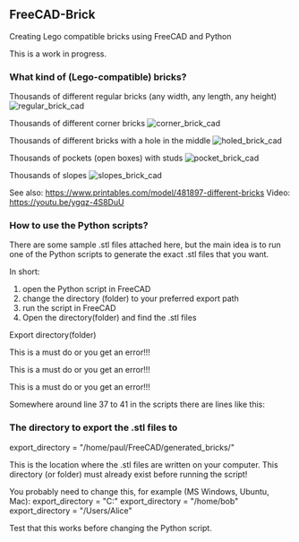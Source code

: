 ## FreeCAD-Brick
Creating Lego compatible bricks using FreeCAD and Python

This is a work in progress.

### What kind of (Lego-compatible) bricks?
Thousands of different regular bricks (any width, any length, any height)
![regular_brick_cad](https://github.com/paulcobbaut/FreeCAD-Brick/assets/524195/6cf8559a-5529-4831-9c5a-1514c2a65902)

Thousands of different corner bricks
![corner_brick_cad](https://github.com/paulcobbaut/FreeCAD-Brick/assets/524195/7ad69420-8087-4e23-9f17-9076a849e52b)

Thousands of different bricks with a hole in the middle
![holed_brick_cad](https://github.com/paulcobbaut/FreeCAD-Brick/assets/524195/7019fb3c-a43c-4841-947e-270c355674a2)

Thousands of pockets (open boxes) with studs
![pocket_brick_cad](https://github.com/paulcobbaut/FreeCAD-Brick/assets/524195/d9561c51-8464-4193-b3df-b1214d6bd794)

Thousands of slopes
![slopes_brick_cad](https://github.com/paulcobbaut/FreeCAD-Brick/assets/524195/00b4c9dc-d9a1-400c-adf0-b1e069fc1aa6)

See also: https://www.printables.com/model/481897-different-bricks
Video: https://youtu.be/ygqz-4S8DuU

### How to use the Python scripts?
There are some sample .stl files attached here, but the main idea is to run one of the Python scripts to generate the exact .stl files that you want.

In short:
1. open the Python script in FreeCAD
2. change the directory (folder) to your preferred export path
3. run the script in FreeCAD
4. Open the directory(folder) and find the .stl files

Export directory(folder)

This is a must do or you get an error!!!

This is a must do or you get an error!!!

This is a must do or you get an error!!!

Somewhere around line 37 to 41 in the scripts there are lines like this:

### The directory to export the .stl files to
export_directory = "/home/paul/FreeCAD/generated_bricks/"

This is the location where the .stl files are written on your computer. This directory (or folder) must already exist before running the script!

You probably need to change this, for example (MS Windows, Ubuntu, Mac):
export_directory = "C:"
export_directory = "/home/bob"
export_directory = "/Users/Alice"

Test that this works before changing the Python script.
